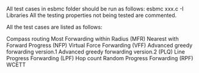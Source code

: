 All test cases in esbmc folder should be run as follows:
esbmc xxx.c -I Libraries
All the testing properties not being tested are commented.

All the test cases are listed as follows:

Compass routing
Most Forwarding within Radius (MFR)
Nearest with Forward Progress (NFP)
Virtual Force Forwarding (VFF)
Advanced greedy forwarding version.1
Advanced greedy forwarding version.2 (PLQ)
Line Progress Forwarding (LPF)
Hop count
Random Progress Forwarding (RPF)
WCETT